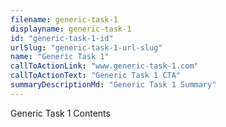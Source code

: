 ```yaml
---
filename: generic-task-1
displayname: generic-task-1
id: "generic-task-1-id"
urlSlug: "generic-task-1-url-slug"
name: "Generic Task 1"
callToActionLink: "www.generic-task-1.com"
callToActionText: "Generic Task 1 CTA"
summaryDescriptionMd: "Generic Task 1 Summary"
---
```


Generic Task 1 Contents
